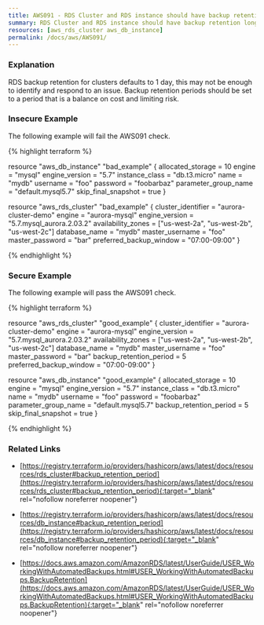```yaml
---
title: AWS091 - RDS Cluster and RDS instance should have backup retention longer than default 1 day
summary: RDS Cluster and RDS instance should have backup retention longer than default 1 day 
resources: [aws_rds_cluster aws_db_instance] 
permalink: /docs/aws/AWS091/
---
```

### Explanation


RDS backup retention for clusters defaults to 1 day, this may not be enough to identify and respond to an issue. Backup retention periods should be set to a period that is a balance on cost and limiting risk.



### Insecure Example

The following example will fail the AWS091 check.

{% highlight terraform %}

resource "aws_db_instance" "bad_example" {
	allocated_storage    = 10
	engine               = "mysql"
	engine_version       = "5.7"
	instance_class       = "db.t3.micro"
	name                 = "mydb"
	username             = "foo"
	password             = "foobarbaz"
	parameter_group_name = "default.mysql5.7"
	skip_final_snapshot  = true
}

resource "aws_rds_cluster" "bad_example" {
	cluster_identifier      = "aurora-cluster-demo"
	engine                  = "aurora-mysql"
	engine_version          = "5.7.mysql_aurora.2.03.2"
	availability_zones      = ["us-west-2a", "us-west-2b", "us-west-2c"]
	database_name           = "mydb"
	master_username         = "foo"
	master_password         = "bar"
	preferred_backup_window = "07:00-09:00"
  }

{% endhighlight %}



### Secure Example

The following example will pass the AWS091 check.

{% highlight terraform %}

resource "aws_rds_cluster" "good_example" {
	cluster_identifier      = "aurora-cluster-demo"
	engine                  = "aurora-mysql"
	engine_version          = "5.7.mysql_aurora.2.03.2"
	availability_zones      = ["us-west-2a", "us-west-2b", "us-west-2c"]
	database_name           = "mydb"
	master_username         = "foo"
	master_password         = "bar"
	backup_retention_period = 5
	preferred_backup_window = "07:00-09:00"
  }

  resource "aws_db_instance" "good_example" {
	allocated_storage    = 10
	engine               = "mysql"
	engine_version       = "5.7"
	instance_class       = "db.t3.micro"
	name                 = "mydb"
	username             = "foo"
	password             = "foobarbaz"
	parameter_group_name = "default.mysql5.7"
	backup_retention_period = 5
	skip_final_snapshot  = true
}

{% endhighlight %}



### Related Links


- [https://registry.terraform.io/providers/hashicorp/aws/latest/docs/resources/rds_cluster#backup_retention_period](https://registry.terraform.io/providers/hashicorp/aws/latest/docs/resources/rds_cluster#backup_retention_period){:target="_blank" rel="nofollow noreferrer noopener"}

- [https://registry.terraform.io/providers/hashicorp/aws/latest/docs/resources/db_instance#backup_retention_period](https://registry.terraform.io/providers/hashicorp/aws/latest/docs/resources/db_instance#backup_retention_period){:target="_blank" rel="nofollow noreferrer noopener"}

- [https://docs.aws.amazon.com/AmazonRDS/latest/UserGuide/USER_WorkingWithAutomatedBackups.html#USER_WorkingWithAutomatedBackups.BackupRetention](https://docs.aws.amazon.com/AmazonRDS/latest/UserGuide/USER_WorkingWithAutomatedBackups.html#USER_WorkingWithAutomatedBackups.BackupRetention){:target="_blank" rel="nofollow noreferrer noopener"}


